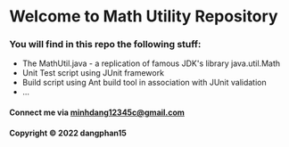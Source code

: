 # Welcome to Math Utility Repository

### You will find in this repo the following stuff:

* The MathUtil.java - a replication of famous JDK's library java.util.Math
* Unit Test script using JUnit framework
* Build script using Ant build tool in association with JUnit validation
* ...

#### Connect me via minhdang12345c@gmail.com

#### Copyright &#169; 2022 dangphan15